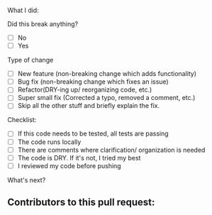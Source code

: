 What I did:

Did this break anything?

- [ ] No
- [ ]  Yes

Type of change

- [ ] New feature (non-breaking change which adds functionality)
- [ ]  Bug fix (non-breaking change which fixes an issue)
- [ ]  Refactor(DRY-ing up/ reorganizing code, etc.)
- [ ]  Super small fix (Corrected a typo, removed a comment, etc.)
- [ ]  Skip all the other stuff and briefly explain the fix.

Checklist:

- [ ]  If this code needs to be tested, all tests are passing
- [ ]  The code runs locally
- [ ]  There are comments where clarification/ organization is needed
- [ ]  The code is DRY. If it's not, I tried my best
- [ ]  I reviewed my code before pushing

What's next?

## Contributors to this pull request:


